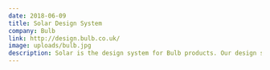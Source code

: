 ```yaml
---
date: 2018-06-09
title: Solar Design System
company: Bulb
link: http://design.bulb.co.uk/
image: uploads/bulb.jpg
description: Solar is the design system for Bulb products. Our design system is a collection of shared design patterns and practices that allow our team to build quality consistent interfaces.
---
```

